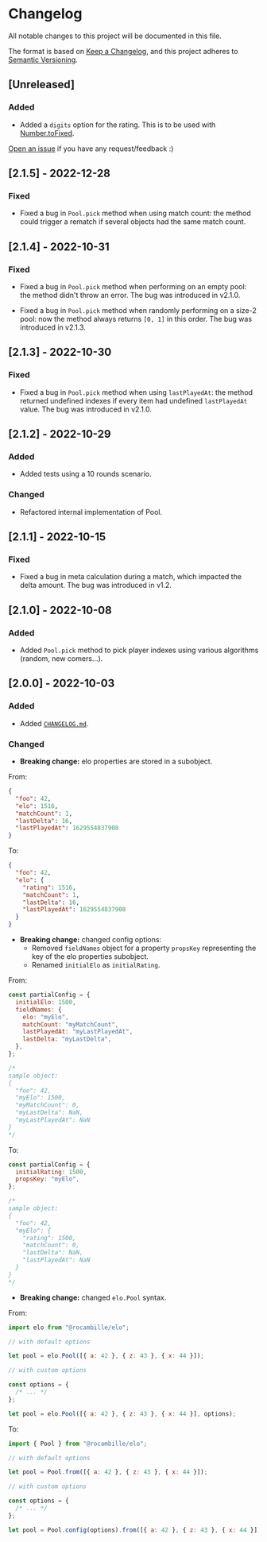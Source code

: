 # Changelog

All notable changes to this project will be documented in this file.

The format is based on [Keep a Changelog](https://keepachangelog.com/en/1.0.0/),
and this project adheres to [Semantic Versioning](https://semver.org/spec/v2.0.0.html).

## [Unreleased]

### Added

- Added a `digits` option for the rating. This is to be used with [Number.toFixed](https://developer.mozilla.org/en-US/docs/Web/JavaScript/Reference/Global_Objects/Number/toFixed).

[Open an issue](https://github.com/rocambille/elo/issues/new) if you have any request/feedback :)

## [2.1.5] - 2022-12-28

### Fixed

- Fixed a bug in `Pool.pick` method when using match count:
  the method could trigger a rematch if several objects had the same match count.

## [2.1.4] - 2022-10-31

### Fixed

- Fixed a bug in `Pool.pick` method when performing on an empty pool:
  the method didn't throw an error. The bug was introduced in v2.1.0.

- Fixed a bug in `Pool.pick` method when randomly performing on a size-2 pool:
  now the method always returns `[0, 1]` in this order. The bug was introduced in v2.1.3.

## [2.1.3] - 2022-10-30

### Fixed

- Fixed a bug in `Pool.pick` method when using `lastPlayedAt`:
  the method returned undefined indexes if every item had undefined `lastPlayedAt` value.
  The bug was introduced in v2.1.0.

## [2.1.2] - 2022-10-29

### Added

- Added tests using a 10 rounds scenario.

### Changed

- Refactored internal implementation of Pool.

## [2.1.1] - 2022-10-15

### Fixed

- Fixed a bug in meta calculation during a match, which impacted the delta amount. The bug was introduced in v1.2.

## [2.1.0] - 2022-10-08

### Added

- Added `Pool.pick` method to pick player indexes using various algorithms (random, new comers...).

## [2.0.0] - 2022-10-03

### Added

- Added [`CHANGELOG.md`](https://github.com/rocambille/elo/blob/main/CHANGELOG.md).

### Changed

- **Breaking change:** elo properties are stored in a subobject.

From:

```json
{
  "foo": 42,
  "elo": 1516,
  "matchCount": 1,
  "lastDelta": 16,
  "lastPlayedAt": 1629554837908
}
```

To:

```json
{
  "foo": 42,
  "elo": {
    "rating": 1516,
    "matchCount": 1,
    "lastDelta": 16,
    "lastPlayedAt": 1629554837908
  }
}
```

- **Breaking change:** changed config options:
  - Removed `fieldNames` object for a property `propsKey` representing the key of the elo properties subobject.
  - Renamed `initialElo` as `initialRating`.

From:

```js
const partialConfig = {
  initialElo: 1500,
  fieldNames: {
    elo: "myElo",
    matchCount: "myMatchCount",
    lastPlayedAt: "myLastPlayedAt",
    lastDelta: "myLastDelta",
  },
};

/*
sample object:
{
  "foo": 42,
  "myElo": 1500,
  "myMatchCount": 0,
  "myLastDelta": NaN,
  "myLastPlayedAt": NaN
}
*/
```

To:

```js
const partialConfig = {
  initialRating: 1500,
  propsKey: "myElo",
};

/*
sample object:
{
  "foo": 42,
  "myElo": {
    "rating": 1500,
    "matchCount": 0,
    "lastDelta": NaN,
    "lastPlayedAt": NaN
  }
}
*/
```

- **Breaking change:** changed `elo.Pool` syntax.

From:

```js
import elo from "@rocambille/elo";

// with default options

let pool = elo.Pool([{ a: 42 }, { z: 43 }, { x: 44 }]);

// with custom options

const options = {
  /* ... */
};

let pool = elo.Pool([{ a: 42 }, { z: 43 }, { x: 44 }], options);
```

To:

```js
import { Pool } from "@rocambille/elo";

// with default options

let pool = Pool.from([{ a: 42 }, { z: 43 }, { x: 44 }]);

// with custom options

const options = {
  /* ... */
};

let pool = Pool.config(options).from([{ a: 42 }, { z: 43 }, { x: 44 }]);
```
